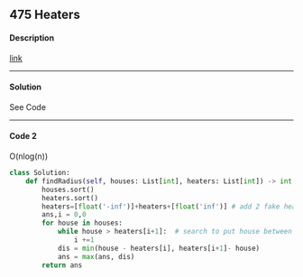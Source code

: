 ## 475 Heaters

#### Description

[link](https://leetcode.com/problems/heaters/)

---

#### Solution 

See Code

---

#### Code 2

O(nlog(n))

```python
class Solution:
    def findRadius(self, houses: List[int], heaters: List[int]) -> int:
        houses.sort()
        heaters.sort()
        heaters=[float('-inf')]+heaters+[float('inf')] # add 2 fake heaters
        ans,i = 0,0
        for house in houses:
            while house > heaters[i+1]:  # search to put house between heaters
                i +=1
            dis = min(house - heaters[i], heaters[i+1]- house)
            ans = max(ans, dis)
        return ans
```